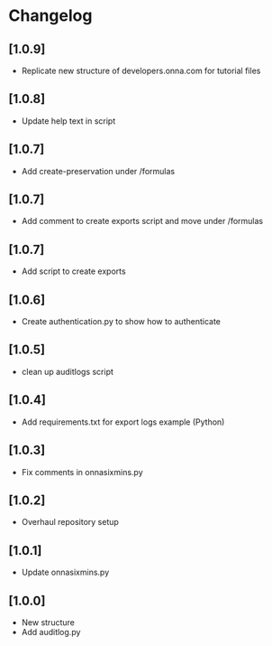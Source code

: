 # Changelog

## [1.0.9]

- Replicate new structure of developers.onna.com for tutorial files

## [1.0.8]

- Update help text in script

## [1.0.7]

- Add create-preservation under /formulas

## [1.0.7]

- Add comment to create exports script and move under /formulas

## [1.0.7]

- Add script to create exports

## [1.0.6]

- Create authentication.py to show how to authenticate

## [1.0.5]

- clean up auditlogs script

## [1.0.4]

- Add requirements.txt for export logs example (Python)

## [1.0.3]

- Fix comments in onnasixmins.py

## [1.0.2]

- Overhaul repository setup

## [1.0.1]

- Update onnasixmins.py

## [1.0.0]

- New structure
- Add auditlog.py
